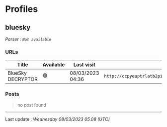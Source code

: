 # Profiles

## **bluesky**


_Parser : `Not available`_

### URLs
| Title | Available | Last visit | fqdn | Screenshot 
|---|---|---|---|---|
| BlueSky DECRYPTOR | 🟢 | 08/03/2023 04:36 | `http://ccpyeuptrlatb2piua4ukhnhi7lrxgerrcrj4p2b5uhbzqm2xgdjaqid.onion` | <a href="https://www.ransomware.live/screenshots/ccpyeuptrlatb2piua4ukhnhi7lrxgerrcrj4p2b5uhbzqm2xgdjaqid-onion.png" target=_blank>📸</a> | 

### Posts

> no post found


 --- 


Last update : _Wednesday 08/03/2023 05.08 (UTC)_
